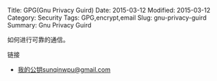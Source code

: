 Title: GPG(Gnu Privacy Guird)
Date: 2015-03-12
Modified: 2015-03-12
Category: Security
Tags: GPG,encrypt,email
Slug: gnu-privacy-guird
Summary: Gnu Privacy Guird

如何进行可靠的通信。

链接
- [我的公钥sunqinwpu@gmail.com](https://www.ssllabs.com)
